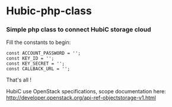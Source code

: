 # Hubic-php-class
<h3>Simple php class to connect HubiC storage cloud</h3>

Fill the constants to begin:

    const ACCOUNT_PASSWORD = '';
    const KEY_ID = '';
    const KEY_SECRET = '';
    const CALLBACK_URL = '';

That's all !

HubiC use OpenStack specifications, scope documentation here:
http://developer.openstack.org/api-ref-objectstorage-v1.html
